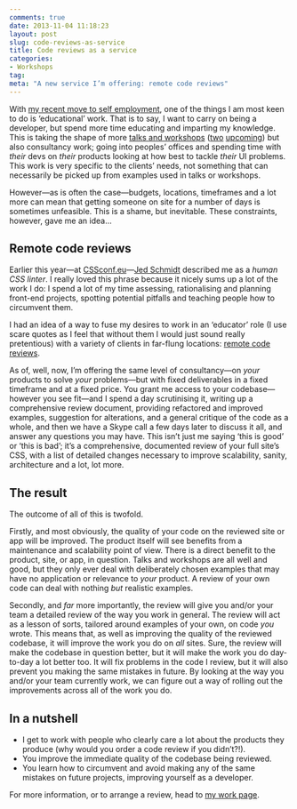 ```yaml
---
comments: true
date: 2013-11-04 11:18:23
layout: post
slug: code-reviews-as-service
title: Code reviews as a service
categories:
- Workshops
tag:
meta: "A new service I’m offering: remote code reviews"
---
```


With [my recent move to self employment](http://csswizardry.com/2013/10/lets-work-together/),
one of the things I am most keen to do is ‘educational’ work. That is to say, I
want to carry on being a developer, but spend more time educating and imparting
my knowledge. This is taking the shape of more [talks and workshops](http://csswizardry.com/speaking/)
([two](http://makedo.in/leeds/css-workshop/)
[upcoming](https://shop.smashingmagazine.com/smashing-workshop-planning-building-front-end-zurich.html))
but also consultancy work; going into peoples’ offices and spending time with
_their_ devs on _their_ products looking at how best to tackle _their_ UI
problems. This work is very specific to the clients’ needs, not something that
can necessarily be picked up from examples used in talks or workshops.

However—as is often the case—budgets, locations, timeframes and a lot more can
mean that getting someone on site for a number of days is sometimes unfeasible.
This is a shame, but inevitable. These constraints, however, gave me an idea…

## Remote code reviews

Earlier this year—at [CSSconf.eu](http://2013.cssconf.eu/)—[Jed Schmidt](https://twitter.com/jedschmidt)
described me as a <i>human CSS linter</i>. I really loved this phrase because it
nicely sums up a lot of the work I do: I spend a lot of my time assessing,
rationalising and planning front-end projects, spotting potential pitfalls and
teaching people how to circumvent them.

I had an idea of a way to fuse my desires to work in an ‘educator’ role (I use
scare quotes as I feel that without them I would just sound really pretentious)
with a variety of clients in far-flung locations: [remote code
reviews](http://csswizardry.com/work/#section-code-reviews).

As of, well, now, I’m offering the same level of consultancy—on _your_ products
to solve _your_ problems—but with fixed deliverables in a fixed timeframe and at
a fixed price. You grant me access to your codebase—however you see fit—and I
spend a day scrutinising it, writing up a comprehensive review document,
providing refactored and improved examples, suggestion for alterations, and a
general critique of the code as a whole, and then we have a Skype call a few
days later to discuss it all, and answer any questions you may have. This isn’t
just me saying ‘this is good’ or ‘this is bad’; it’s a comprehensive, documented
review of your full site’s CSS, with a list of detailed changes necessary to
improve scalability, sanity, architecture and a lot, lot more.

## The result

The outcome of all of this is twofold.

Firstly, and most obviously, the quality of your code on the reviewed site or
app will be improved. The product itself will see benefits from a maintenance
and scalability point of view. There is a direct benefit to the product, site,
or app, in question. Talks and workshops are all well and good, but they only
ever deal with deliberately chosen examples that may have no application or
relevance to _your_ product. A review of your own code can deal with nothing
_but_ realistic examples.

Secondly, and _far_ more importantly, the review will give you and/or your team
a detailed review of the way you work in general. The review will act as a
lesson of sorts, tailored around examples of your own, on code _you_ wrote. This
means that, as well as improving the quality of the reviewed codebase, it will
improve the work you do on _all_ sites. Sure, the review will make the codebase
in question better, but it will make the work you do day-to-day a lot better
too. It will fix problems in the code I review, but it will also prevent you
making the same mistakes in future. By looking at the way you and/or your team
currently work, we can figure out a way of rolling out the improvements across
all of the work you do.

## In a nutshell

* I get to work with people who clearly care a lot about the products they
  produce (why would you order a code review if you didn’t?!).
* You improve the immediate quality of the codebase being reviewed.
* You learn how to circumvent and avoid making any of the same mistakes on
  future projects, improving yourself as a developer.

For more information, or to arrange a review, head to [my work
page](http://csswizardry.com/work/).
